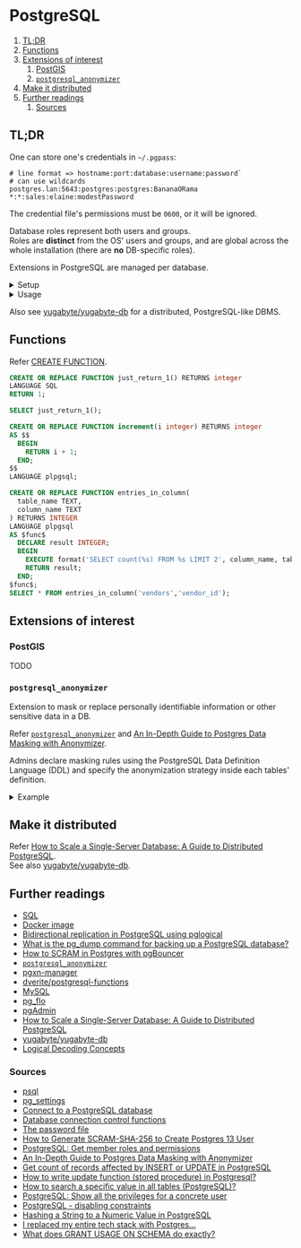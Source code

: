 # PostgreSQL

1. [TL;DR](#tldr)
1. [Functions](#functions)
1. [Extensions of interest](#extensions-of-interest)
   1. [PostGIS](#postgis)
   1. [`postgresql_anonymizer`](#postgresql_anonymizer)
1. [Make it distributed](#make-it-distributed)
1. [Further readings](#further-readings)
   1. [Sources](#sources)

## TL;DR

One can store one's credentials in `~/.pgpass`:

```plaintext
# line format => hostname:port:database:username:password`
# can use wildcards
postgres.lan:5643:postgres:postgres:BananaORama
*:*:sales:elaine:modestPassword
```

The credential file's permissions must be `0600`, or it will be ignored.

Database roles represent both users and groups.<br/>
Roles are **distinct** from the OS' users and groups, and are global across the whole installation (there are **no**
DB-specific roles).

Extensions in PostgreSQL are managed per database.

<details>
  <summary>Setup</summary>

```sh
# Installation.
brew install 'postgresql@16'
sudo dnf install 'postgresql' 'postgresql-server'
sudo zypper install 'postgresql15' 'postgresql15-server'

# Set the password in environment variables.
export PGPASSWORD='securePassword'

# Set up the credentials file.
cat <<EOF > ~/'.pgpass'
postgres.lan:5643:postgres:postgres:BananaORama
*:*:sales:elaine:modestPassword
EOF
chmod '600' ~/'.pgpass'

# Set up the per-user services file.
# do *not* use spaces around the '=' sign.
cat <<EOF > ~/'.pg_service.conf'
[prod]
host=prod.0123456789ab.eu-west-1.rds.amazonaws.com
port=5433
user=master
EOF
```

</details>

<details>
  <summary>Usage</summary>

```sh
# Connect to servers via CLI client.
# If not given:
# - the hostname defaults to 'localhost';
# - the port defaults to '5432';
# - the username defaults to the current user;
# - the 'sslmode' parameter defaults to 'prefer'.
psql 'my-db'
psql 'my-db' 'user'
psql 'postgres://host'
psql 'postgresql://host:5433/my-db?sslmode=require'
psql -U 'username' -d 'my-db' -h 'hostname' -p 'port' -W
psql --host 'host.fqnd' --port '5432' --username 'postgres' --database 'postgres' --password
psql "service=prod sslmode=disable"

# List available databases.
psql … --list

# Execute commands.
psql 'my-db' … -c 'select * from tableName;' -o 'out.file'
psql 'my-db' … -c 'select * from tableName;' -H
psql 'my-db' … -f 'commands.sql'

# Initialize a test DB.
pgbench -i 'test-db'
pgbench -i 'test-db' -h 'hostname' -p '5555' -U 'user'

# Create full backups of databases.
pg_dump -U 'postgres' -d 'sales' -F 'custom' -f 'sales.bak'
pg_dump --host 'host.fqnd' --port '5432' --username 'postgres' --dbname 'postgres' --password --schema-only
pg_dump … -T 'customers,orders' -t 'salespeople,performances'
pg_dump … -s --format 'custom'

# Dump users and groups to file
pg_dumpall -h 'host.fqnd' -p '5432' -U 'postgres' -l 'postgres' -W --roles-only --file 'roles.sql'
pg_dumpall -h 'host.fqnd' -p '5432' -U 'postgres' -l 'postgres' -Wrf 'roles.sql' --no-role-passwords

# Restore backups.
pg_restore -U 'postgres' -d 'sales' 'sales.bak'

# Execute commands from file
# E.g., restore from dump
psql -h 'host.fqnd' -U 'postgres' -d 'postgres' -W -f 'dump.sql' -e

# Generate scram-sha-256 hashes using only tools from PostgreSQL.
# Requires to actually create and delete users.
createuser 'dummyuser' -e --pwprompt && dropuser 'dummyuser'

# Generate scram-sha-256 hashes.
# Leverage https://github.com/supercaracal/scram-sha-256
scram-sha-256 'mySecretPassword'
```

```sql
-- Load extensions from the underlying operating system
-- They must be already installed on the instance
ALTER SYSTEM SET shared_preload_libraries = 'anon';
ALTER DATABASE postgres SET session_preload_libraries = 'anon';
```

</details>

Also see [yugabyte/yugabyte-db] for a distributed, PostgreSQL-like DBMS.

## Functions

Refer [CREATE FUNCTION].

```sql
CREATE OR REPLACE FUNCTION just_return_1() RETURNS integer
LANGUAGE SQL
RETURN 1;

SELECT just_return_1();
```

```sql
CREATE OR REPLACE FUNCTION increment(i integer) RETURNS integer
AS $$
  BEGIN
    RETURN i + 1;
  END;
$$
LANGUAGE plpgsql;
```

```sql
CREATE OR REPLACE FUNCTION entries_in_column(
  table_name TEXT,
  column_name TEXT
) RETURNS INTEGER
LANGUAGE plpgsql
AS $func$
  DECLARE result INTEGER;
  BEGIN
    EXECUTE format('SELECT count(%s) FROM %s LIMIT 2', column_name, table_name) INTO result;
    RETURN result;
  END;
$func$;
SELECT * FROM entries_in_column('vendors','vendor_id');
```

## Extensions of interest

### PostGIS

TODO

### `postgresql_anonymizer`

Extension to mask or replace personally identifiable information or other sensitive data in a DB.

Refer [`postgresql_anonymizer`][postgresql_anonymizer] and [An In-Depth Guide to Postgres Data Masking with Anonymizer].

Admins declare masking rules using the PostgreSQL Data Definition Language (DDL) and specify the anonymization strategy
inside each tables' definition.

<details>
  <summary>Example</summary>

```sh
docker run --rm -d -e 'POSTGRES_PASSWORD=postgres' -p '6543:5432' 'registry.gitlab.com/dalibo/postgresql_anonymizer'
psql -h 'localhost' -p '6543' -U 'postgres' -d 'postgres' -W
```

```sql
=# SELECT * FROM people LIMIT 1;
 id | firstname | lastname |   phone
----+-----------+----------+------------
 T1 | Sarah     | Conor    | 0609110911

-- 1. Activate the dynamic masking engine
=# CREATE EXTENSION IF NOT EXISTS anon CASCADE;
=# SELECT anon.start_dynamic_masking();

-- 2. Declare a masked user
=# CREATE ROLE skynet LOGIN PASSWORD 'skynet';
=# SECURITY LABEL FOR anon ON ROLE skynet IS 'MASKED';

-- 3. Declare masking rules
=# SECURITY LABEL FOR anon ON COLUMN people.lastname IS 'MASKED WITH FUNCTION anon.fake_last_name()';
=# SECURITY LABEL FOR anon ON COLUMN people.phone IS 'MASKED WITH FUNCTION anon.partial(phone,2,$$******$$,2)';

-- 4. Connect with the masked user and test masking
=# \connect - skynet
=# SELECT * FROM people LIMIT 1;
 id | firstname | lastname |   phone
----+-----------+----------+------------
 T1 | Sarah     | Morris   | 06******11
```

</details>

## Make it distributed

Refer [How to Scale a Single-Server Database: A Guide to Distributed PostgreSQL].<br/>
See also [yugabyte/yugabyte-db].

## Further readings

- [SQL]
- [Docker image]
- [Bidirectional replication in PostgreSQL using pglogical]
- [What is the pg_dump command for backing up a PostgreSQL database?]
- [How to SCRAM in Postgres with pgBouncer]
- [`postgresql_anonymizer`][postgresql_anonymizer]
- [pgxn-manager]
- [dverite/postgresql-functions]
- [MySQL]
- [pg_flo]
- [pgAdmin]
- [How to Scale a Single-Server Database: A Guide to Distributed PostgreSQL]
- [yugabyte/yugabyte-db]
- [Logical Decoding Concepts]

### Sources

- [psql]
- [pg_settings]
- [Connect to a PostgreSQL database]
- [Database connection control functions]
- [The password file]
- [How to Generate SCRAM-SHA-256 to Create Postgres 13 User]
- [PostgreSQL: Get member roles and permissions]
- [An In-Depth Guide to Postgres Data Masking with Anonymizer]
- [Get count of records affected by INSERT or UPDATE in PostgreSQL]
- [How to write update function (stored procedure) in Postgresql?]
- [How to search a specific value in all tables (PostgreSQL)?]
- [PostgreSQL: Show all the privileges for a concrete user]
- [PostgreSQL - disabling constraints]
- [Hashing a String to a Numeric Value in PostgreSQL]
- [I replaced my entire tech stack with Postgres...]
- [What does GRANT USAGE ON SCHEMA do exactly?]

<!--
  Reference
  ═╬═Time══
  -->

<!-- Knowledge base -->
[mysql]: mysql.md
[pg_flo]: pg_flo.md
[pgadmin]: pgadmin.md
[sql]: sql.md

<!-- Upstream -->
[create function]: https://www.postgresql.org/docs/current/sql-createfunction.html
[database connection control functions]: https://www.postgresql.org/docs/current/libpq-connect.html
[docker image]: https://github.com/docker-library/docs/blob/master/postgres/README.md
[logical decoding concepts]: https://www.postgresql.org/docs/current/logicaldecoding-explanation.html
[pg_settings]: https://www.postgresql.org/docs/current/view-pg-settings.html
[psql]: https://www.postgresql.org/docs/current/app-psql.html
[the password file]: https://www.postgresql.org/docs/current/libpq-pgpass.html

<!-- Others -->
[an in-depth guide to postgres data masking with anonymizer]: https://thelinuxcode.com/postgresql-anonymizer-data-masking/
[bidirectional replication in postgresql using pglogical]: https://www.jamesarmes.com/2023/03/bidirectional-replication-postgresql-pglogical.html
[connect to a postgresql database]: https://www.postgresqltutorial.com/connect-to-postgresql-database/
[dverite/postgresql-functions]: https://github.com/dverite/postgresql-functions
[get count of records affected by insert or update in postgresql]: https://stackoverflow.com/questions/4038616/get-count-of-records-affected-by-insert-or-update-in-postgresql#78459743
[hashing a string to a numeric value in postgresql]: https://stackoverflow.com/questions/9809381/hashing-a-string-to-a-numeric-value-in-postgresql#69650940
[how to generate scram-sha-256 to create postgres 13 user]: https://stackoverflow.com/questions/68400120/how-to-generate-scram-sha-256-to-create-postgres-13-user
[how to scale a single-server database: a guide to distributed postgresql]: https://www.yugabyte.com/postgresql/distributed-postgresql/
[how to scram in postgres with pgbouncer]: https://www.crunchydata.com/blog/pgbouncer-scram-authentication-postgresql
[how to search a specific value in all tables (postgresql)?]: https://stackoverflow.com/questions/5350088/how-to-search-a-specific-value-in-all-tables-postgresql/23036421#23036421
[how to write update function (stored procedure) in postgresql?]: https://stackoverflow.com/questions/21087710/how-to-write-update-function-stored-procedure-in-postgresql
[i replaced my entire tech stack with postgres...]: https://www.youtube.com/watch?v=3JW732GrMdg
[pgxn-manager]: https://github.com/pgxn/pgxn-manager
[postgresql - disabling constraints]: https://stackoverflow.com/questions/2679854/postgresql-disabling-constraints#2681413
[postgresql_anonymizer]: https://postgresql-anonymizer.readthedocs.io/en/stable/
[postgresql: get member roles and permissions]: https://www.cybertec-postgresql.com/en/postgresql-get-member-roles-and-permissions/
[postgresql: show all the privileges for a concrete user]: https://stackoverflow.com/questions/40759177/postgresql-show-all-the-privileges-for-a-concrete-user
[what is the pg_dump command for backing up a postgresql database?]: https://www.linkedin.com/advice/3/what-pgdump-command-backing-up-postgresql-ke2ef
[yugabyte/yugabyte-db]: https://github.com/yugabyte/yugabyte-db
[what does grant usage on schema do exactly?]: https://stackoverflow.com/questions/17338621/what-does-grant-usage-on-schema-do-exactly
